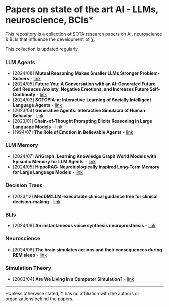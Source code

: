 # Papers on state of the art AI - LLMs, neuroscience, BCIs*
This repository is a collection of SOTA research papers on AI, neuroscience &amp; BLIs that influence the development of [Y](https://ymind.ai).

This collection is updated regularly.

### LLM Agents

- [2024/08] **Mutual Reasoning Makes Smaller LLMs Stronger Problem-Solvers** - [link](https://arxiv.org/abs/2408.06195)
- [2024/05] **Future You: A Conversation with an AI-Generated Future Self Reduces Anxiety, Negative Emotions, and Increases Future Self-Continuity** - [link](https://arxiv.org/abs/2405.12514)
- [2024/03] **SOTOPIA-π: Interactive Learning of Socially Intelligent Language Agents** - [link](https://arxiv.org/abs/2403.08715)
- [2023/04] **Generative Agents: Interactive Simulacra of Human Behavior** - [link](https://arxiv.org/abs/2304.03442)
- [2023/01] **Chain-of-Thought Prompting Elicits Reasoning in Large Language Models** - [link](https://arxiv.org/abs/2201.11903)
- [1994/07] **The Role of Emotion in Believable Agents** - [link](https://dl.acm.org/doi/10.1145/176789.176803)

### LLM Memory

- [2024/07] **AriGraph: Learning Knowledge Graph World Models with Episodic Memory for LLM Agents** - [link](https://arxiv.org/abs/2407.04363)
- [2024/05] **HippoRAG: Neurobiologically Inspired Long-Term Memory for Large Language Models** - [link](https://arxiv.org/pdf/2405.14831)

### Decision Trees

- [2023/12] **MedDM:LLM-executable clinical guidance tree for clinical decision-making** - [link](https://arxiv.org/html/2312.02441v1)

### BLIs

- [2024/08] **An instantaneous voice synthesis neuroprosthesis** - [link](https://www.biorxiv.org/content/10.1101/2024.08.14.607690v1)

### Neuroscience

- [2024/08] **The brain simulates actions and their consequences during REM sleep** - [link](https://www.biorxiv.org/content/10.1101/2024.08.13.607810v1)

### Simulation Theory

- [2003/04] **Are We Living in a Computer Simulation?** - [link](https://simulation-argument.com/simulation.pdf)

-----------------------------------

*Unless otherwise stated, Y has no affiliation with the authors or organizations behind the papers.
